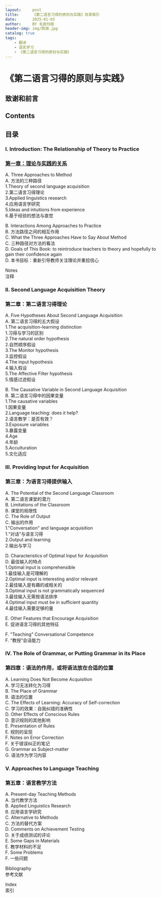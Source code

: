 ```yaml
---
layout:     post
title:      《第二语言习得的原则与实践》目录索引
date:       2025-01-03
author:     BY 毛皮玛丽
header-img: img/西湖.jpg
catalog: true
tags:
    - 翻译
    - 语言学习
    - 《第二语言习得的原则与实践》
---
```


# 《第二语言习得的原则与实践》

## 致谢和前言

## Contents
## 目录

### I. Introduction: The Relationship of Theory to Practice  
### [第一章：理论与实践的关系](https://furrymary.github.io/2025/01/03/%E7%AC%AC%E4%BA%8C%E8%AF%AD%E8%A8%80%E4%B9%A0%E5%BE%97%E7%9A%84%E5%8E%9F%E5%88%99%E5%92%8C%E5%AE%9E%E8%B7%B5-%E7%AC%AC%E4%B8%80%E7%AB%A0/#%E7%AC%AC%E4%B8%80%E7%AB%A0%E5%BC%95%E8%A8%80%E7%90%86%E8%AE%BA%E4%B8%8E%E5%AE%9E%E8%B7%B5%E7%9A%84%E5%85%B3%E7%B3%BB)

A. Three Approaches to Method  
A. 方法的三种路径  
1.Theory of second language acquisition  
2.第二语言习得理论  
3.Applied linguistics research  
4.应用语言学研究  
5.Ideas and intuitions from experience  
6.基于经验的想法与直觉  

B. Interactions Among Approaches to Practice  
B. 方法路径之间的相互作用  
C. What the Three Approaches Have to Say About Method  
C. 三种路径对方法的看法  
D. Goals of This Book: to reintroduce teachers to theory and hopefully to gain their confidence again  
D. 本书目标：重新引导教师关注理论并重拾信心  

Notes  
注释  

### II. Second Language Acquisition Theory  
### 第二章：第二语言习得理论  

A. Five Hypotheses About Second Language Acquisition  
A. 第二语言习得的五大假设  
1.The acquisition-learning distinction  
1.习得与学习的区别  
2.The natural order hypothesis  
2.自然顺序假设  
3.The Monitor hypothesis  
3.监控假设  
4.The input hypothesis  
4.输入假设  
5.The Affective Filter hypothesis  
5.情感过滤假设  

B. The Causative Variable in Second Language Acquisition  
B. 第二语言习得中的因果变量  
1.The causative variables  
1.因果变量  
2.Language teaching: does it help?  
2.语言教学：是否有效？  
3.Exposure variables  
3.暴露变量  
4.Age  
4.年龄  
5.Acculturation  
5.文化适应  

### III. Providing Input for Acquisition  
### 第三章：为语言习得提供输入  

A. The Potential of the Second Language Classroom  
A. 第二语言课堂的潜力  
B. Limitations of the Classroom  
B. 课堂的局限性  
C. The Role of Output  
C. 输出的作用  
1."Conversation" and language acquisition  
1.“对话”与语言习得  
2.Output and learning  
2.输出与学习  

D. Characteristics of Optimal Input for Acquisition  
D. 最佳输入的特点  
1.Optimal input is comprehensible  
1.最佳输入是可理解的  
2.Optimal input is interesting and/or relevant  
2.最佳输入是有趣的或相关的  
3.Optimal input is not grammatically sequenced  
3.最佳输入无需按语法排序  
4.Optimal input must be in sufficient quantity  
4.最佳输入需要足够的量  

E. Other Features that Encourage Acquisition  
E. 促进语言习得的其他特征  

F. "Teaching" Conversational Competence  
F. “教授”会话能力  

### IV. The Role of Grammar, or Putting Grammar in its Place  
### 第四章：语法的作用，或将语法放在合适的位置  

A. Learning Does Not Become Acquisition  
A. 学习无法转化为习得  
B. The Place of Grammar  
B. 语法的位置  
C. The Effects of Learning: Accuracy of Self-correction  
C. 学习的效果：自我纠错的准确性  
D. Other Effects of Conscious Rules  
D. 意识规则的其他影响  
E. Presentation of Rules  
E. 规则的呈现  
F. Notes on Error Correction  
F. 关于错误纠正的笔记  
G. Grammar as Subject-matter  
G. 语法作为学习内容  

### V. Approaches to Language Teaching  
### 第五章：语言教学方法  

A. Present-day Teaching Methods  
A. 当代教学方法  
B. Applied Linguistics Research  
B. 应用语言学研究  
C. Alternative to Methods  
C. 方法的替代方案  
D. Comments on Achievement Testing  
D. 关于成绩测试的评论  
E. Some Gaps in Materials  
E. 教学材料的不足  
F. Some Problems  
F. 一些问题  

Bibliography  
参考文献  

Index  
索引  



